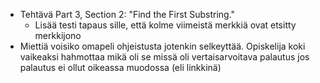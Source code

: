 - Tehtävä Part 3, Section 2: "Find the First Substring."
    - Lisää testi tapaus sille, että kolme viimeistä merkkiä ovat etsitty merkkijono
- Miettiä voisiko omapeli ohjeistusta jotenkin selkeyttää. Opiskelija koki vaikeaksi hahmottaa mikä oli se missä oli vertaisarvoitava palautus jos palautus ei ollut oikeassa muodossa (eli linkkinä)